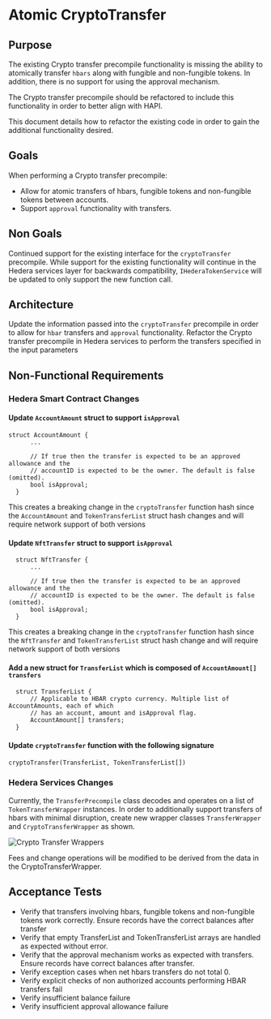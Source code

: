 
# Atomic CryptoTransfer

## Purpose

The existing Crypto transfer precompile functionality is missing the ability to atomically transfer `hbars` along with fungible and non-fungible tokens.  In addition, there is no support for using the approval mechanism.

The Crypto transfer precompile should be refactored to include this functionality in order to better align with HAPI.

This document details how to refactor the existing code in order to gain the additional functionality desired.

## Goals

When performing a Crypto transfer precompile:
- Allow for atomic transfers of hbars, fungible tokens and non-fungible tokens between accounts.
- Support `approval` functionality with transfers.
## Non Goals
Continued support for the existing interface for the `cryptoTransfer` precompile.  While support for the existing functionality will continue in the Hedera services layer for backwards compatibility, `IHederaTokenService` will be updated to only support the new function call.
## Architecture
Update the information passed into the `cryptoTransfer` precompile in order to allow for `hbar` transfers and `approval` functionality.  Refactor the Crypto transfer precompile in Hedera services to perform the transfers specified in the input parameters
## Non-Functional Requirements

### Hedera Smart Contract Changes

#### Update  `AccountAmount`  struct to support  `isApproval`

    struct AccountAmount {
          ...
    
          // If true then the transfer is expected to be an approved allowance and the
          // accountID is expected to be the owner. The default is false (omitted).
          bool isApproval;
      }

This creates a breaking change in the  `cryptoTransfer`  function hash since the  `AccountAmount`  and  `TokenTransferList`  struct hash changes and will require network support of both versions

#### Update  `NftTransfer`  struct to support  `isApproval`

      struct NftTransfer {
          ...
    
          // If true then the transfer is expected to be an approved allowance and the
          // accountID is expected to be the owner. The default is false (omitted).
          bool isApproval;
      }


This creates a breaking change in the  `cryptoTransfer`  function hash since the  `NftTransfer`  and  `TokenTransferList`  struct hash change and will require network support of both versions

#### Add a new struct for  `TransferList`  which is composed of  `AccountAmount[] transfers`

      struct TransferList {
          // Applicable to HBAR crypto currency. Multiple list of AccountAmounts, each of which
          // has an account, amount and isApproval flag.
          AccountAmount[] transfers;
      }

#### Update `cryptoTransfer` function with the following signature
`cryptoTransfer(TransferList, TokenTransferList[])`

### Hedera Services Changes
Currently, the `TransferPrecompile` class decodes and operates on a list of `TokenTransferWrapper` instances.  In order to additionally support transfers of hbars with minimal disruption, create new wrapper classes `TransferWrapper` and `CryptoTransferWrapper` as shown.

![Crypto Transfer Wrappers](images/crypto_wrappers.png)


Fees and change operations will be modified to be derived from the data in the CryptoTransferWrapper.

## Acceptance Tests

* Verify that transfers involving hbars, fungible tokens and non-fungible tokens work correctly. Ensure records have the correct balances after transfer
* Verify that empty TransferList and TokenTransferList arrays are handled as expected without error.
* Verify that the approval mechanism works as expected with transfers. Ensure records have correct balances after transfer.
* Verify exception cases when net hbars transfers do not total 0.
* Verify explicit checks of non authorized accounts performing HBAR transfers fail
* Verify insufficient balance failure
* Verify insufficient approval allowance failure
  
